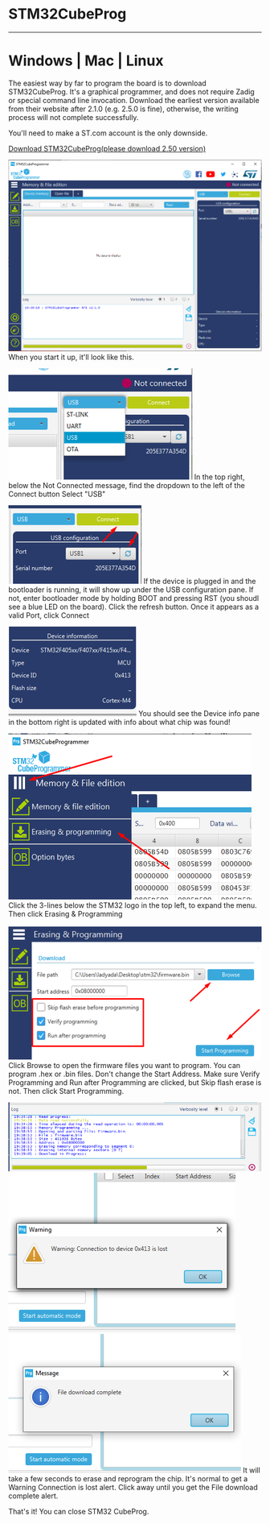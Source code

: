 # STM32CubeProg
---

# Windows | Mac | Linux

The easiest way by far to program the board is to download STM32CubeProg. It's a graphical programmer, and does not require Zadig or special command line invocation. Download the earliest version available from their website after 2.1.0 (e.g. 2.5.0 is fine), otherwise, the writing process will not complete successfully.

You'll need to make a ST.com account is the only downside.

[Download STM32CubeProg(please download 2.50 version)](https://www.st.com/en/development-tools/stm32cubeprog.html)

![Alt text](images/STM32CubeProg1.png)
When you start it up, it'll look like this.

![Alt text](images/STM32CubeProg2.png)
In the top right, below the Not Connected message, find the dropdown to the left of the Connect button
Select "USB"

![Alt text](images/STM32CubeProg3.png)
If the device is plugged in and the bootloader is running, it will show up under the USB configuration pane. If not, enter bootloader mode by holding BOOT and pressing RST (you shoudl see a blue LED on the board). Click the refresh button.
Once it appears as a valid Port, click Connect

![Alt text](images/STM32CubeProg4.png)
You should see the Device info pane in the bottom right is updated with info about what chip was found!

![Alt text](images/STM32CubeProg5.png)
Click the 3-lines below the STM32 logo in the top left, to expand the menu.
Then click Erasing & Programming

![Alt text](images/STM32CubeProg6.png)
Click Browse to open the firmware files you want to program.
You can program .hex or .bin files.
Don't change the Start Address.
Make sure Verify Programming and Run after Programming are clicked, but Skip flash erase is not.
Then click Start Programming.

![Alt text](images/STM32CubeProg7.png)![Alt text](images/STM32CubeProg9.png)![Alt text](images/STM32CubeProg10.png)
It will take a few seconds to erase and reprogram the chip.
It's normal to get a Warning Connection is lost alert.
Click away until you get the File download complete alert.

That's it! You can close STM32 CubeProg.
